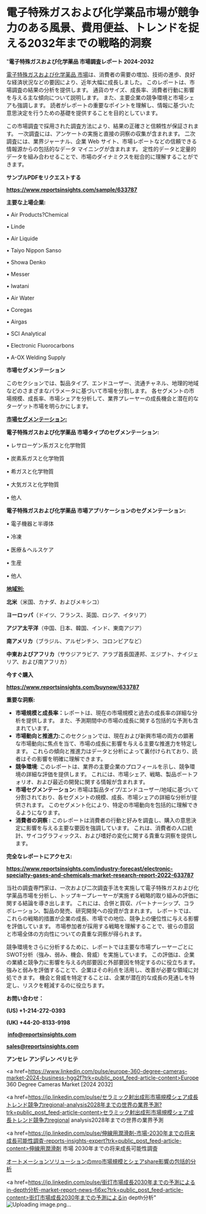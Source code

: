 # 電子特殊ガスおよび化学薬品市場が競争力のある風景、費用便益、トレンドを捉える2032年までの戦略的洞察

"<strong>電子特殊ガスおよび化学薬品 市場調査レポート 2024-2032</strong>

<a href=https://www.reportsinsights.com/sample/633787>電子特殊ガスおよび化学薬品 市場</a>は、消費者の需要の増加、技術の進歩、良好な経済状況などの要因により、近年大幅に成長しました。 このレポートは、市場調査の結果の分析を提供します。 通貨のサイズ、成長率、消費者行動に影響を与える主な傾向について説明します。 また、主要企業の競争環境と市場シェアも強調します。 読者がレポートの重要なポイントを理解し、情報に基づいた意思決定を行うための基礎を提供することを目的としています。

この市場調査で採用された調査方法により、結果の正確さと信頼性が保証されます。 一次調査には、アンケートの実施と直接の洞察の収集が含まれます。 二次調査には、業界ジャーナル、企業 Web サイト、市場レポートなどの信頼できる情報源からの包括的なデータ マイニングが含まれます。 定性的データと定量的データを組み合わせることで、市場のダイナミクスを総合的に理解することができます。

<strong><b>サンプルPDFをリクエストする</b></strong>

<a href=https://www.reportsinsights.com/sample/633787><strong><u>https://www.reportsinsights.com/sample/633787</u></strong></a>

<strong>主要な上場企業:</strong>

• Air Products?Chemical

• Linde

• Air Liquide

• Taiyo Nippon Sanso

• Showa Denko

• Messer

• Iwatani

• Air Water

• Coregas

• Airgas

• SCI Analytical

• Electronic Fluorocarbons

• A-OX Welding Supply

<strong>市場セグメンテーション</strong>

このセクションでは、製品タイプ、エンドユーザー、流通チャネル、地理的地域などのさまざまなパラメータに基づいて市場を分割します。 各セグメントの市場規模、成長率、市場シェアを分析して、業界プレーヤーの成長機会と潜在的なターゲット市場を明らかにします。

<strong><u>市場セグメンテーション</u></strong><strong><u>:</u></strong>

<strong>電子特殊ガスおよび化学薬品 市場タイプのセグメンテーション:</strong>

• レサローゲン系ガスと化学物質

• 炭素系ガスと化学物質

• 希ガスと化学物質

• 大気ガスと化学物質

• 他人

<strong>電子特殊ガスおよび化学薬品 市場アプリケーションのセグメンテーション:</strong>

• 電子機器と半導体

• 冷凍

• 医療＆ヘルスケア

• 生産

• 他人

<strong><u>地域別</u></strong><strong><u>:</u></strong>

<strong>北米</strong>（米国、カナダ、およびメキシコ）

<strong>ヨーロッパ</strong>（ドイツ、フランス、英国、ロシア、イタリア）

<strong>アジア太平洋</strong>（中国、日本、韓国、インド、東南アジア）

<strong>南アメリカ</strong>（ブラジル、アルゼンチン、コロンビアなど）

<strong>中東およびアフリカ</strong>（サウジアラビア、アラブ首長国連邦、エジプト、ナイジェリア、および南アフリカ）

<strong>今すぐ購入</strong>

<a href=https://www.reportsinsights.com/buynow/633787><strong><u>https://www.reportsinsights.com/buynow/633787</u></strong></a>

<strong>重要な洞察:</strong>
<ul>
  <li><strong>市場規模と成長率：</strong>レポートは、現在の市場規模と過去の成長率の詳細な分析を提供します。 また、予測期間中の市場の成長に関する包括的な予測も含まれています。</li>
  <li><strong>市場動向と推進力:</strong>このセクションでは、現在および新興市場の両方の顕著な市場動向に焦点を当て、市場の成長に影響を与える主要な推進力を特定します。 これらの傾向と推進力はデータと分析によって裏付けられており、読者はその影響を明確に理解できます。</li>
  <li><strong>競争環境</strong>: このレポートは、業界の主要企業のプロフィールを示し、競争環境の詳細な評価を提供します。 これには、市場シェア、戦略、製品ポートフォリオ、および最近の開発に関する情報が含まれます。</li>
  <li><strong>市場セグメンテーション: </strong>市場は製品タイプ/エンドユーザー/地域に基づいて分割されており、各セグメントの規模、成長、市場シェアの詳細な分析が提供されます。 このセグメント化により、特定の市場動向を包括的に理解できるようになります。</li>
  <li><strong>消費者の洞察 : </strong>このレポートは消費者の行動と好みを調査し、購入の意思決定に影響を与える主要な要因を強調しています。 これは、消費者の人口統計、サイコグラフィックス、および嗜好の変化に関する貴重な洞察を提供します。</li>
</ul>
<strong>完全なレポートにアクセス:</strong>

<a href=https://www.reportsinsights.com/industry-forecast/electronic-specialty-gases-and-chemicals-market-research-report-2022-633787><strong><u><b>https://www.reportsinsights.com/industry-forecast/electronic-specialty-gases-and-chemicals-market-research-report-2022-633787</b></u></strong></a>

当社の調査専門家は、一次および二次調査手法を実施して電子特殊ガスおよび化学薬品市場を分析し、トップキープレーヤーが実施する戦略的取り組みの評価に関する結論を導き出します。 これには、合併と買収、パートナーシップ、コラボレーション、製品の発売、研究開発への投資が含まれます。 レポートでは、これらの戦略的措置が企業の成長、市場での地位、競争上の優位性に与える影響を評価しています。 市場参加者が採用する戦略を理解することで、彼らの意図と市場全体の方向性についての貴重な洞察が得られます。

競争環境をさらに分析するために、レポートでは主要な市場プレーヤーごとにSWOT分析（強み、弱み、機会、脅威）を実施しています。 この評価は、企業の業績と競争力に影響を与える内部要因と外部要因を特定するのに役立ちます。 強みと弱みを評価することで、企業はその利点を活用し、改善が必要な領域に対処できます。 機会と脅威を特定することは、企業が潜在的な成長の見通しを特定し、リスクを軽減するのに役立ちます。

<strong>お問い合わせ：</strong>

<strong>(US) +1-214-272-0393</strong>

<strong>(UK) +44-20-8133-9198</strong>

<strong> </strong><a href=info@reportsinsights.com><strong><u>info@reportsinsights.com</u></strong></a>

<a href=sales@reportsinsights.com><strong><u>sales@reportsinsights.com</u></strong></a>

<strong>アンセレ アンデレン ベリヒテ</strong>

<a href=https://www.linkedin.com/pulse/europe-360-degree-cameras-market-2024-business-hgg2f?trk=public_post_feed-article-content>Europe 360 Degree Cameras Market [2024 2032]</a>

<a href=https://jp.linkedin.com/pulse/セラミック射出成形市場規模シェア成長トレンド競争力regional-analysis2028年までの世界の業界予測?trk=public_post_feed-article-content>セラミック射出成形市場規模シェア成長トレンド競争力regional analysis2028年までの世界の業界予測</a>

<a href=https://jp.linkedin.com/pulse/伸線用潤滑剤-市場-2030年までの将来成長可能性調査-reports-insights-expert?trk=public_post_feed-article-content>伸線用潤滑剤 市場 2030年までの将来成長可能性調査</a>

<a href=https://www.linkedin.com/pulse/オートメーションソリューションのmro市場規模とシェアshare影響の包括的分析-community-market-research-xnyef/>オートメーションソリューションのmro市場規模とシェアshare影響の包括的分析</a>

<a href=https://jp.linkedin.com/pulse/街灯市場成長2030年までの予測によるin-depth分析-market-report-news-fi6xc?trk=public_post_feed-article-content>街灯市場成長2030年までの予測によるin depth分析</a>"
![Uploading image.png…]()
